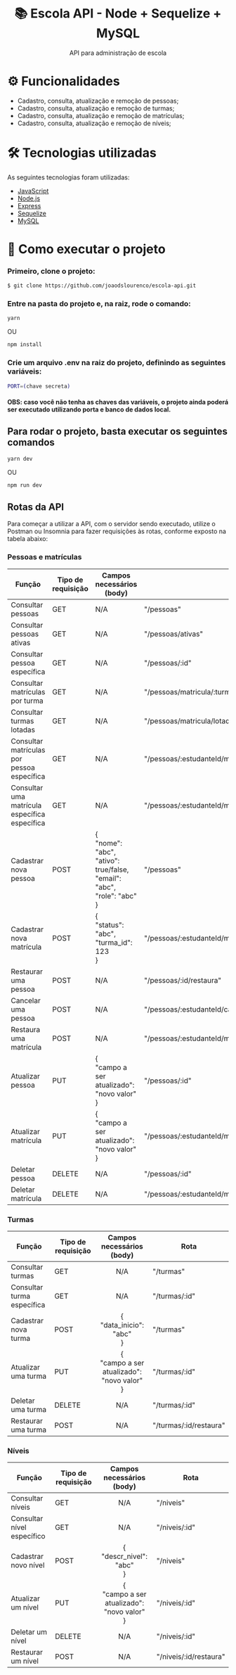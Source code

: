 <h1 align="center">📚 Escola API - Node + Sequelize + MySQL</h1>

<p align="center">
API para administração de escola
</p>

# ⚙️ Funcionalidades

- Cadastro, consulta, atualização e remoção de pessoas;
- Cadastro, consulta, atualização e remoção de turmas;
- Cadastro, consulta, atualização e remoção de matrículas;
- Cadastro, consulta, atualização e remoção de níveis;

# 🛠️ Tecnologias utilizadas

As seguintes tecnologias foram utilizadas:

- [JavaScript](https://developer.mozilla.org/pt-BR/docs/Web/JavaScript)
- [Node.js](https://nodejs.org/en/)
- [Express](https://expressjs.com/pt-br/)
- [Sequelize](https://sequelize.org/)
- [MySQL](https://www.mysql.com/)

# 🚀 Como executar o projeto
### Primeiro, clone o projeto:
```bash
$ git clone https://github.com/joaodslourenco/escola-api.git
```

### Entre na pasta do projeto e, na raiz, rode o comando:
```bash
yarn 
```
OU
```bash
npm install
```

### Crie um arquivo .env na raiz do projeto, definindo as seguintes variáveis:

```bash
PORT=(chave secreta)
```
#### OBS: caso você não tenha as chaves das variáveis, o projeto ainda poderá ser executado utilizando porta e banco de dados local.

## Para rodar o projeto, basta executar os seguintes comandos

```bash
yarn dev
```
OU
```bash
npm run dev
```

## Rotas da API

Para começar a utilizar a API, com o servidor sendo executado, utilize o Postman ou Insomnia para fazer requisições às rotas, conforme exposto na tabela abaixo:

### Pessoas e matrículas
| Função | Tipo de requisição | Campos necessários (body) | Rota |
|--------|--------------------|-------------------------|------|
| Consultar pessoas | GET | N/A | "/pessoas"
| Consultar pessoas ativas | GET |  N/A  | "/pessoas/ativas" |
| Consultar pessoa específica | GET | N/A | "/pessoas/:id" |
| Consultar matrículas por turma | GET | N/A | "/pessoas/matricula/:turmaId/confirmadas" |
| Consultar turmas lotadas | GET | N/A | "/pessoas/matricula/lotada" |
| Consultar matrículas por pessoa específica | GET | N/A | "/pessoas/:estudanteId/matricula" |
| Consultar uma matrícula específica específica | GET | N/A | "/pessoas/:estudanteId/matricula/:matriculaId" |
| Cadastrar nova pessoa | POST | {<br>"nome": "abc", <br> "ativo": true/false, <br> "email": "abc", <br> "role": "abc" <br>} | "/pessoas" | 
| Cadastrar nova matrícula | POST | {<br>"status": "abc", <br>"turma_id": 123 <br>} | "/pessoas/:estudanteId/matricula" |
| Restaurar uma pessoa | POST | N/A | "/pessoas/:id/restaura" |
| Cancelar uma pessoa | POST | N/A | "/pessoas/:estudanteId/cancela" |
| Restaura uma matrícula | POST | N/A | "/pessoas/:estudanteId/matricula/:matriculaId/restaura" |
| Atualizar pessoa | PUT | {<br> "campo a ser atualizado": "novo valor" <br>} | "/pessoas/:id" |
| Atualizar matrícula | PUT | {<br> "campo a ser atualizado": "novo valor" <br>} | "/pessoas/:estudanteId/matricula/:matriculaId" |
| Deletar pessoa | DELETE | N/A  | "/pessoas/:id" |
| Deletar matrícula | DELETE | N/A  | "/pessoas/:estudanteId/matricula/:matriculaId" |



### Turmas
| Função | Tipo de requisição | Campos necessários (body) | Rota |
|--------|--------------------|:-------------------------:|------|
| Consultar turmas | GET | N/A | "/turmas" |
| Consultar turma específica | GET | N/A | "/turmas/:id" |
| Cadastrar nova turma | POST | {<br>"data_inicio": "abc" <br>} | "/turmas" |
| Atualizar uma turma | PUT | {<br> "campo a ser atualizado": "novo valor" <br>} | "/turmas/:id" |
| Deletar uma turma | DELETE | N/A | "/turmas/:id" |
| Restaurar uma turma | POST | N/A | "/turmas/:id/restaura" |

### Níveis
| Função | Tipo de requisição | Campos necessários (body) | Rota |
|--------|--------------------|:-------------------------:|------|
| Consultar níveis | GET | N/A | "/niveis" |
| Consultar nível específico | GET | N/A | "/niveis/:id" |
| Cadastrar novo nível | POST | {<br>"descr_nivel": "abc" <br>} | "/niveis" |
| Atualizar um nível | PUT | {<br> "campo a ser atualizado": "novo valor" <br>} | "/niveis/:id" |
| Deletar um nível | DELETE | N/A | "/niveis/:id" |
| Restaurar um nível | POST | N/A | "/niveis/:id/restaura" |

